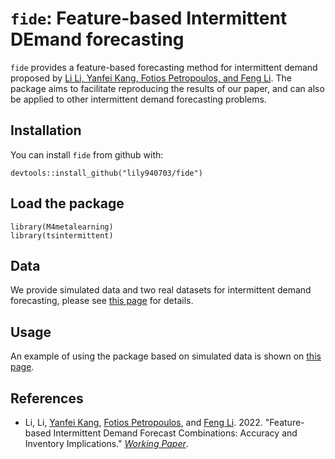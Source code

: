 # `fide`: Feature-based Intermittent DEmand forecasting

`fide` provides a feature-based forecasting method for intermittent demand proposed by [Li Li, Yanfei Kang, Fotios Petropoulos, and Feng Li](https://arxiv.org/abs/2204.08283). The package aims to facilitate reproducing the results of our paper, and can also be applied to other intermittent demand forecasting problems. 

## Installation
You can install `fide` from github with:
```
devtools::install_github("lily940703/fide")
```

## Load the package
```
library(M4metalearning)
library(tsintermittent)
```
## Data
We provide simulated data and two real datasets for intermittent demand forecasting, please see [this page](https://github.com/lily940703/fide/blob/main/docs/Statement%20of%20data.md) for details.

## Usage
An example of using the package based on simulated data is shown on [this page](https://github.com/lily940703/FIDE/blob/main/docs/Usage%20example.md).

## References
- Li, Li, [Yanfei Kang](https://yanfei.site), [Fotios Petropoulos](https://researchportal.bath.ac.uk/en/persons/fotios-petropoulos), and [Feng Li](http://feng.li/). 2022. "Feature-based Intermittent Demand Forecast Combinations: Accuracy and Inventory Implications." [*_Working Paper_*](https://arxiv.org/abs/2204.08283). 
